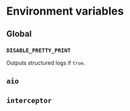 # Environment variables

## Global

### `DISABLE_PRETTY_PRINT`

Outputs structured logs if `true`.

## `aio`

## `interceptor`

